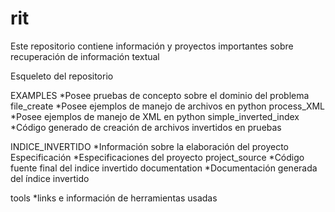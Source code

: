 # rit
Este repositorio contiene información y proyectos importantes sobre recuperación de información textual


Esqueleto del repositorio

EXAMPLES                        *Posee pruebas de concepto sobre el dominio del problema
  file_create                   *Posee ejemplos de manejo de archivos en python
  process_XML                   *Posee ejemplos de manejo de XML en python
  simple_inverted_index         *Código generado de creación de archivos invertidos en pruebas

INDICE_INVERTIDO                *Información sobre la elaboración del proyecto
  Especificación                *Especificaciones del proyecto
  project_source                *Código fuente final del indice invertido
  documentation                 *Documentación generada del índice invertido

tools                           *links e información de herramientas usadas
